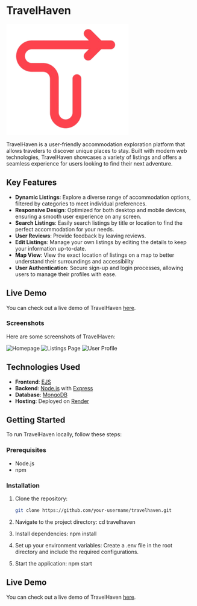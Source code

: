# TravelHaven

![TravelHaven Logo](public/TravelHavenFav.png) <!-- Add your logo image link if you have one -->

TravelHaven is a user-friendly accommodation exploration platform that allows travelers to discover unique places to stay. Built with modern web technologies, TravelHaven showcases a variety of listings and offers a seamless experience for users looking to find their next adventure.

## Key Features

- **Dynamic Listings**: Explore a diverse range of accommodation options, filtered by categories to meet individual preferences.
- **Responsive Design**: Optimized for both desktop and mobile devices, ensuring a smooth user experience on any screen.
- **Search Listings**: Easily search listings by title or location to find the perfect accommodation for your needs.
- **User Reviews**: Provide feedback by leaving reviews.
- **Edit Listings**: Manage your own listings by editing the details to keep your information up-to-date.
- **Map View**: View the exact location of listings on a map to better understand their surroundings and accessibility
- **User Authentication**: Secure sign-up and login processes, allowing users to manage their profiles with ease.

## Live Demo

You can check out a live demo of TravelHaven [here](link_to_live_demo).

### Screenshots

Here are some screenshots of TravelHaven:

![Homepage](assets/homepage_screenshot.png) <!-- Replace with your image path -->
![Listings Page](assets/listings_page_screenshot.png) <!-- Replace with your image path -->
![User Profile](assets/user_profile_screenshot.png) <!-- Replace with your image path -->

## Technologies Used

- **Frontend**: [EJS](https://ejs.co/)
- **Backend**: [Node.js](https://nodejs.org/) with [Express](https://expressjs.com/)
- **Database**: [MongoDB](https://www.mongodb.com/)
- **Hosting**: Deployed on [Render](https://render.com/)

## Getting Started

To run TravelHaven locally, follow these steps:

### Prerequisites

- Node.js
- npm

### Installation

1. Clone the repository:
   ```bash
   git clone https://github.com/your-username/travelhaven.git

2. Navigate to the project directory:
cd travelhaven


3. Install dependencies:
npm install


4. Set up your environment variables:
Create a .env file in the root directory and include the required configurations.

5. Start the application:
npm start

## Live Demo

You can check out a live demo of TravelHaven [here](link_to_live_demo). <!-- Replace with your live demo link -->




